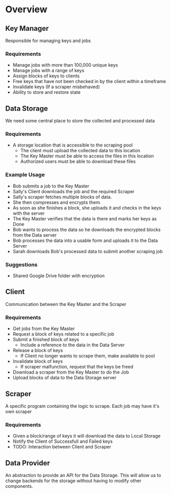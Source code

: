 # Overview

## Key Manager
Responsible for managing keys and jobs

### Requirements
- Manage jobs with more than 100,000 unique keys
- Manage jobs with a range of keys
- Assign blocks of keys to clients
- Free keys that have not been checked in by the client within a timeframe
- Invalidate keys (If a scraper misbehaved)
- Ability to store and restore state

## Data Storage
We need some central place to store the collected and processed data

### Requirements
- A storage location that is accessible to the scraping pool
  - The client must upload the collected data to this location
  - The Key Master must be able to access the files in this location
  - Authorized users must be able to download these files

### Example Usage
- Bob submits a job to the Key Master
- Sally's Client downloads the job and the required Scraper
- Sally's scraper fetches multiple blocks of data.
- She then compresses and encrypts them.
- As soon as she finishes a block, she uploads it and checks in the keys with the server
- The Key Master verifies that the data is there and marks her keys as Done
- Bob wants to process the data so he downloads the encrypted blocks from the Data server
- Bob processes the data into a usable form and uploads it to the Data Server
- Sarah downloads Bob's processed data to submit another scraping job

### Suggestions
- Shared Google Drive folder with encryption

## Client
Communication between the Key Master and the Scraper

### Requirements
- Get jobs from the Key Master
- Request a block of keys related to a specific job
- Submit a finished block of keys
  - Include a reference to the data in the Data Server
- Release a block of keys
  - If Client no longer wants to scrape them, make available to pool
- Invalidate block of keys
  - If scraper malfunction, request that the keys be freed
- Download a scraper from the Key Master to do the Job
- Upload blocks of data to the Data Storage server

## Scraper
A specific program containing the logic to scrape. Each job may have it's own scraper

### Requirements
- Given a block/range of keys it will download the data to Local Storage
- Notify the Client of Successfull and Failed keys
- TODO: Interaction between Client and Scraper

## Data Provider
An abstraction to provide an API for the Data Storage.
This will allow us to change backends for the storage without having to modify
other components.
